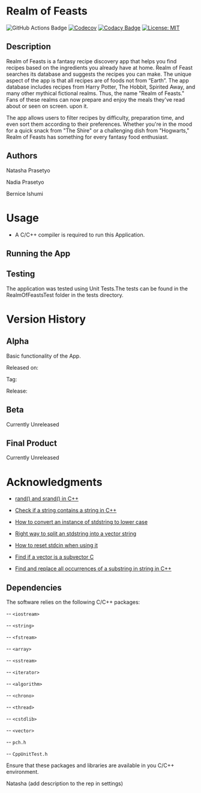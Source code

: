 # Realm of Feasts

![GitHub Actions Badge](https://github.com/Caca-XP/Realm-of-Feasts/actions/workflows/msbuild.yml/badge.svg)
[![Codecov](https://codecov.io/gh/Caca-XP/Realm-of-Feasts/graph/badge.svg?token=B2GNPQ8KT2)](https://codecov.io/gh/Caca-XP/Realm-of-Feasts)
[![Codacy Badge](https://app.codacy.com/project/badge/Grade/cc26c221b65748a4854ee6630a3794f9)](https://app.codacy.com/gh/Caca-XP/Realm-of-Feasts/dashboard?utm_source=gh&utm_medium=referral&utm_content=&utm_campaign=Badge_grade)
[![License: MIT](https://img.shields.io/badge/License-MIT-yellow.svg)](https://opensource.org/licenses/MIT)


## Description 
Realm of Feasts is a fantasy recipe discovery app that helps you find recipes based on the ingredients you already have at home. Realm of Feast searches its database and suggests the recipes you can make. The unique aspect of the app is that all recipes are of foods not from “Earth”. The app database includes recipes from Harry Potter, The Hobbit, Spirited Away, and many other mythical fictional realms. Thus, the name "Realm of Feasts." Fans of these realms can now prepare and enjoy the meals they've read about or seen on screen. upon it.

The app allows users to filter recipes by difficulty, preparation time, and even sort them according to their preferences. Whether you're in the mood for a quick snack from "The Shire" or a challenging dish from "Hogwarts," Realm of Feasts has something for every fantasy food enthusiast.

## Authors
Natasha Prasetyo 

Nadia Prasetyo

Bernice Ishumi

# Usage 
- A C/C++ compiler is required to run this Application.
## Running the App

## Testing
 The application was tested using Unit Tests.The tests can be found in the RealmOfFeastsTest folder in the tests directory.

# Version History 

## Alpha
Basic functionality of the App.

Released on:

Tag:

Release:

## Beta 
Currently Unreleased

## Final Product 
Currently Unreleased 

# Acknowledgments

- [rand() and srand() in C++](https://www.geeksforgeeks.org/rand-and-srand-in-ccpp/)

- [Check if a string contains a string in C++](https://stackoverflow.com/questions/2340281/check-if-a-string-contains-a-string-in-c)

- [How to convert an instance of stdstring to lower case](https://stackoverflow.com/questions/313970/how-to-convert-an-instance-of-stdstring-to-lower-case)

- [Right way to split an stdstring into a vector string](https://stackoverflow.com/questions/5607589/right-way-to-split-an-stdstring-into-a-vectorstring)

- [How to reset stdcin when using it](https://stackoverflow.com/questions/39282953/how-to-reset-stdcin-when-using-it)
 - [Find if a vector is a subvector C](https://stackoverflow.com/questions/30584131/find-if-vector-is-subvector-c)

- [Find and replace all occurrences of a substring in string in C++](https://www.geeksforgeeks.org/find-and-replace-all-occurrences-of-a-substring-in-string-in-cpp/)


## Dependencies
The software relies on the following C/C++ packages:

-- `<iostream>`

-- `<string>`

-- `<fstream>`

-- `<array>`

-- `<sstream>`

-- `<iterator>`

-- `<algorithm>`

-- `<chrono>` 

-- `<thread>`

-- `<cstdlib>`

-- `<vector>`

-- `pch.h`

-- `CppUnitTest.h`

Ensure that these packages and libraries are available in you C/C++ environment.



Natasha (add description to the rep in settings)

